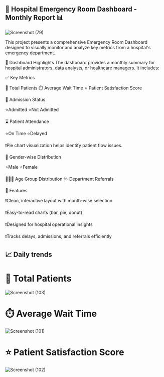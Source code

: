 ##  🏥 Hospital Emergency Room Dashboard - Monthly Report 📊

![Screenshot (79)](https://github.com/user-attachments/assets/18f1a58e-4415-4b19-89ff-12d1cba52b13)

 
This project presents a comprehensive Emergency Room Dashboard designed to visually monitor and analyze key metrics from a hospital's emergency department.

📌 Dashboard Highlights
The dashboard provides a monthly summary for hospital administrators, data analysts, or healthcare managers. It includes:

✅ Key Metrics

👥 Total Patients     ⏱️ Average Wait Time        ⭐ Patient Satisfaction Score 

 
🏨 Admission Status

⭐Admitted    ⭐Not Admitted 

⌛ Patient Attendance

⭐On Time     ⭐Delayed 

❗Pie chart visualization helps identify patient flow issues.

🚻 Gender-wise Distribution

⭐Male         ⭐Female 

🧒👨‍🦳 Age Group Distribution         🩺 Department Referrals
 
📌 Features

❗Clean, interactive layout with month-wise selection

❗Easy-to-read charts (bar, pie, donut)

❗Designed for hospital operational insights

❗Tracks delays, admissions, and referrals efficiently

##  📈 Daily trends             
   # 👥 Total Patients 
   ![Screenshot (103)](https://github.com/user-attachments/assets/68df72ce-23ba-499a-a26a-b2b8fdc0b51d)
   # ⏱️ Average Wait Time 
   ![Screenshot (101)](https://github.com/user-attachments/assets/98f5986a-3aa9-4a3b-8a35-aa50f3aaafec)
   # ⭐ Patient Satisfaction Score 
   ![Screenshot (102)](https://github.com/user-attachments/assets/c8cd739b-b72c-41ce-8cc1-54c90997ddd7)




 

 







